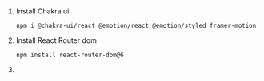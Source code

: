 
### 
1. Install Chakra ui 

      `npm i @chakra-ui/react @emotion/react @emotion/styled framer-motion`

2. Install React Router dom

      ` npm install react-router-dom@6 `

3. 




